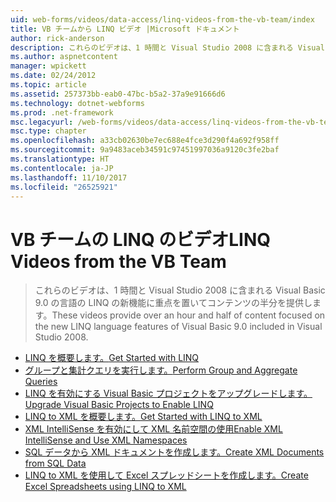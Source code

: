 ```yaml
---
uid: web-forms/videos/data-access/linq-videos-from-the-vb-team/index
title: VB チームから LINQ ビデオ |Microsoft ドキュメント
author: rick-anderson
description: これらのビデオは、1 時間と Visual Studio 2008 に含まれる Visual Basic 9.0 の言語の LINQ の新機能に重点を置いてコンテンツの半分を提供します。
ms.author: aspnetcontent
manager: wpickett
ms.date: 02/24/2012
ms.topic: article
ms.assetid: 257373bb-eab0-47bc-b5a2-37a9e91666d6
ms.technology: dotnet-webforms
ms.prod: .net-framework
msc.legacyurl: /web-forms/videos/data-access/linq-videos-from-the-vb-team
msc.type: chapter
ms.openlocfilehash: a33cb02630be7ec688e4fce3d290f4a692f958ff
ms.sourcegitcommit: 9a9483aceb34591c97451997036a9120c3fe2baf
ms.translationtype: HT
ms.contentlocale: ja-JP
ms.lasthandoff: 11/10/2017
ms.locfileid: "26525921"
---
```

<a name="linq-videos-from-the-vb-team"></a><span data-ttu-id="48cf3-103">VB チームの LINQ のビデオ</span><span class="sxs-lookup"><span data-stu-id="48cf3-103">LINQ Videos from the VB Team</span></span>
====================
> <span data-ttu-id="48cf3-104">これらのビデオは、1 時間と Visual Studio 2008 に含まれる Visual Basic 9.0 の言語の LINQ の新機能に重点を置いてコンテンツの半分を提供します。</span><span class="sxs-lookup"><span data-stu-id="48cf3-104">These videos provide over an hour and half of content focused on the new LINQ language features of Visual Basic 9.0 included in Visual Studio 2008.</span></span>


- [<span data-ttu-id="48cf3-105">LINQ を概要します。</span><span class="sxs-lookup"><span data-stu-id="48cf3-105">Get Started with LINQ</span></span>](how-do-i-get-started-with-linq.md)
- [<span data-ttu-id="48cf3-106">グループと集計クエリを実行します。</span><span class="sxs-lookup"><span data-stu-id="48cf3-106">Perform Group and Aggregate Queries</span></span>](how-do-i-perform-group-and-aggregate-queries.md)
- [<span data-ttu-id="48cf3-107">LINQ を有効にする Visual Basic プロジェクトをアップグレードします。</span><span class="sxs-lookup"><span data-stu-id="48cf3-107">Upgrade Visual Basic Projects to Enable LINQ</span></span>](how-do-i-upgrade-visual-basic-projects-to-enable-linq.md)
- [<span data-ttu-id="48cf3-108">LINQ to XML を概要します。</span><span class="sxs-lookup"><span data-stu-id="48cf3-108">Get Started with LINQ to XML</span></span>](how-do-i-get-started-with-linq-to-xml.md)
- [<span data-ttu-id="48cf3-109">XML IntelliSense を有効にして XML 名前空間の使用</span><span class="sxs-lookup"><span data-stu-id="48cf3-109">Enable XML IntelliSense and Use XML Namespaces</span></span>](how-do-i-enable-xml-intellisense-and-use-xml-namespaces.md)
- [<span data-ttu-id="48cf3-110">SQL データから XML ドキュメントを作成します。</span><span class="sxs-lookup"><span data-stu-id="48cf3-110">Create XML Documents from SQL Data</span></span>](how-do-i-create-xml-documents-from-sql-data.md)
- [<span data-ttu-id="48cf3-111">LINQ to XML を使用して Excel スプレッドシートを作成します。</span><span class="sxs-lookup"><span data-stu-id="48cf3-111">Create Excel Spreadsheets using LINQ to XML</span></span>](how-do-i-create-excel-spreadsheets-using-linq-to-xml.md)
